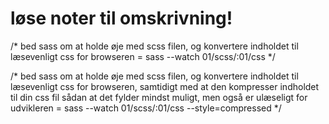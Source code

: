 # løse noter til omskrivning!

/* bed sass om at holde øje med scss filen, og konvertere indholdet til læsevenligt css for browseren = sass --watch 01/scss/:01/css */



/* bed sass om at holde øje med scss filen, og konvertere indholdet til læsevenligt css for browseren, samtidigt med at den kompresser indholdet til din css fil sådan at det fylder mindst muligt, men også er ulæseligt for udvikleren = sass --watch 01/scss/:01/css --style=compressed */